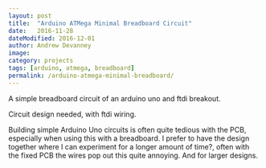 ```yaml
---
layout: post
title:  "Arduino ATMega Minimal Breadboard Circuit"
date:   2016-11-28
dateModified: 2016-12-01
author: Andrew Devanney
image:
category: projects
tags: [arduino, atmega, breadboard]
permalink: /arduino-atmega-minimal-breadboard/
---
```


A simple breadboard circuit of an arduino uno and ftdi breakout.

<!--more-->

Circuit design needed, with ftdi wiring.

Building simple Arduino Uno circuits is often quite tedious with the PCB, especially when using this with a breadboard. I prefer to have the design together where I can experiment for a longer amount of time?, often with the fixed PCB the wires pop out this quite annoying. And for larger designs.
